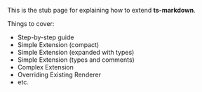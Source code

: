 This is the stub page for explaining how to extend **ts-markdown**.

Things to cover:

- Step-by-step guide
- Simple Extension (compact)
- Simple Extension (expanded with types)
- Simple Extension (types and comments)
- Complex Extension
- Overriding Existing Renderer
- etc.
